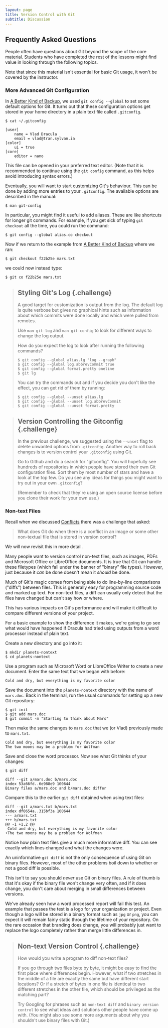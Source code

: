 ```yaml
---
layout: page
title: Version Control with Git
subtitle: Discussion
---
```


Frequently Asked Questions
----

People often have questions about Git beyond the scope of the core material.
Students who have completed the rest of the lessons might find value in looking through the following topics.

Note that since this material isn't essential for basic Git usage, it won't be covered by the instructor.


### More Advanced Git Configuration

In [A Better Kind of Backup](01-backup.md),
we used `git config --global` to set some default options for Git.
It turns out that these configuration options get stored in your home directory
in a plain text file called `.gitconfig`.

~~~ {.bash}
$ cat ~/.gitconfig
~~~
~~~ {.output}
[user]
	name = Vlad Dracula
	email = vlad@tran.sylvan.ia
[color]
	ui = true
[core]
	editor = nano
~~~

This file can be opened in your preferred text editor.
(Note that it is recommended to continue using the `git config` command,
as this helps avoid introducing syntax errors.)

Eventually, you will want to start customizing Git's behaviour.
This can be done by adding more entries to your `.gitconfig`.
The available options are described in the manual:

~~~ {.bash}
$ man git-config
~~~

In particular, you might find it useful to add aliases.
These are like shortcuts for longer git commands.
For example, if you get sick of typing `git checkout` all the time,
you could run the command:

~~~ {.bash}
$ git config --global alias.co checkout
~~~

Now if we return to the example from [A Better Kind of Backup](01-backup.md) where we ran:

~~~ {.bash}
$ git checkout f22b25e mars.txt
~~~

we could now instead type:

~~~ {.bash}
$ git co f22b25e mars.txt
~~~


> ## Styling Git's Log {.challenge}
>
> A good target for customization is output from the log.
> The default log is quite verbose but gives no graphical hints
> such as information about which commits were done locally
> and which were pulled from remotes.
> 
> Use `man git-log` and `man git-config` to look for different ways to change
> the log output.
> 
> How do you expect the log to look after running the following commands?
> 
> ~~~ {.bash}
> $ git config --global alias.lg "log --graph"
> $ git config --global log.abbrevCommit true
> $ git config --global format.pretty oneline
> $ git lg
> ~~~
> 
> You can try the commands out and if you decide you don't like the effect,
> you can get rid of them by running:
> 
> ~~~ {.bash}
> $ git config --global --unset alias.lg
> $ git config --global --unset log.abbrevCommit
> $ git config --global --unset format.pretty
> ~~~

> ## Version Controlling the Gitconfig {.challenge}
> 
> In the previous challenge, we suggested using the `--unset` flag to delete
> unwanted options from `.gitconfig`.
> Another way to roll back changes is to version control your
> `.gitconfig` using Git.
> 
> Go to Github and do a search for "gitconfig".
> You will hopefully see hundreds of repositories in which people have stored
> their own Git configuration files.
> Sort them by most number of stars and have a look at the top few.
> Do you see any ideas for things you might want to try out in your own
> `.gitconfig`?
>
> (Remember to check that they're using an open source license before you clone
> their work for your own use.)


### Non-text Files

Recall when we discussed [Conflicts](03-conflicts.html)
there was a challenge that asked:

> What does Git do
> when there is a conflict in an image or some other non-textual file
> that is stored in version control?

We will now revisit this in more detail.

Many people want to version control non-text files, such as images, PDFs and Microsoft Office or LibreOffice documents.
It is true that Git can handle these filetypes (which fall under the banner of "binary" file types).
However, just because it *can* be done doesn't mean it *should* be done.

Much of Git's magic comes from being able to do line-by-line comparisons ("diffs") between files.
This is generally easy for programming source code and marked up text.
For non-text files, a diff can usually only detect that the files have changed
but can't say how or where.

This has various impacts on Git's performance and will make it difficult to
compare different versions of your project.

For a basic example to show the difference it makes,
we're going to go see what would have happened if Dracula had tried
using outputs from a word processor instead of plain text.

Create a new directory and go into it:

~~~ {.bash}
$ mkdir planets-nontext
$ cd planets-nontext
~~~

Use a program such as Microsoft Word or LibreOffice Writer to create a new document.
Enter the same text that we began with before:

~~~ {.output}
Cold and dry, but everything is my favorite color
~~~

Save the document into the `planets-nontext` directory with the name of `mars.doc`.
Back in the terminal, run the usual commands for setting up a new Git repository:

~~~ {.bash}
$ git init
$ git add mars.doc
$ git commit -m "Starting to think about Mars"
~~~

Then make the same changes to `mars.doc` that we (or Vlad) previously made to `mars.txt`.

~~~ {.output}
Cold and dry, but everything is my favorite color
The two moons may be a problem for Wolfman
~~~

Save and close the word processor.
Now see what Git thinks of your changes:

~~~ {.bash}
$ git diff
~~~
~~~ {.output}
diff --git a/mars.doc b/mars.doc
index 53a66fd..6e988e9 100644
Binary files a/mars.doc and b/mars.doc differ
~~~

Compare this to the earlier `git diff` obtained when using text files:

~~~ {.output}
diff --git a/mars.txt b/mars.txt
index df0654a..315bf3a 100644
--- a/mars.txt
+++ b/mars.txt
@@ -1 +1,2 @@
 Cold and dry, but everything is my favorite color
+The two moons may be a problem for Wolfman
~~~

Notice how plain text files give a much more informative diff.
You can see exactly which lines changed and what the changes were.

An uninformative `git diff` is not the only consequence of using Git on binary files.
However, most of the other problems boil down to whether or not a good diff is possible.

This isn't to say you should *never* use Git on binary files.
A rule of thumb is that it's okay if the binary file won't change very often,
and if it does change, you don't care about merging in small differences between versions.

We've already seen how a word processed report will fail this test.
An example that passes the test is a logo for your organization or project.
Even though a logo will be stored in a binary format such as `jpg` or `png`,
you can expect it will remain fairly static through the lifetime of your repository.
On the rare occasion that branding does change,
you will probably just want to replace the logo completely rather than merge little differences in.

> ## Non-text Version Control {.challenge}
> 
> How would you write a program to diff non-text files?
>
> If you go through two files byte by byte, it might be easy to find the first place where differences begin.
> However, what if two stretches in the middle of a file are exactly the same
> but have different start locations?
> Or if a stretch of bytes in one file is identical to two different stretches in the other file,
> which should be privileged as *the* matching part?
> 
> Try Googling for phrases such as `non-text diff` and `binary version control` to
> see what ideas and solutions other people have come up with.
> (You might also see some more arguments about why you shouldn't use binary files with Git.)


